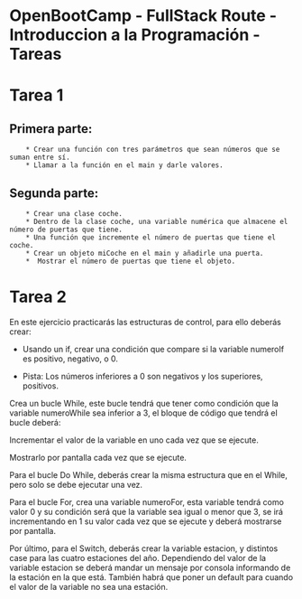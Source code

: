 # OpenBootCamp - FullStack Route - Introduccion a la Programación - Tareas


# Tarea 1

## Primera parte:
        * Crear una función con tres parámetros que sean números que se suman entre sí.
        * Llamar a la función en el main y darle valores.
## Segunda parte:
        * Crear una clase coche.
        * Dentro de la clase coche, una variable numérica que almacene el número de puertas que tiene.
        * Una función que incremente el número de puertas que tiene el coche.
        * Crear un objeto miCoche en el main y añadirle una puerta.
        *  Mostrar el número de puertas que tiene el objeto.

# Tarea 2

En este ejercicio practicarás las estructuras de control, para ello deberás crear:

* Usando un if, crear una condición que compare si la variable numeroIf es positivo, negativo, o 0. 
- Pista: Los números inferiores a 0 son negativos y los superiores, positivos.

Crea un bucle While, este bucle tendrá que tener como condición que la variable numeroWhile sea inferior a 3, el bloque de código que tendrá el bucle deberá:

Incrementar el valor de la variable en uno cada vez que se ejecute.

Mostrarlo por pantalla cada vez que se ejecute.

Para el bucle Do While, deberás crear la misma estructura que en el While, pero solo se debe ejecutar una vez.

Para el bucle For, crea una variable numeroFor, esta variable tendrá como valor 0 y su condición será que la variable sea igual o menor que 3, se irá incrementando en 1 su valor cada vez que se ejecute y deberá mostrarse por pantalla.

Por último, para el Switch, deberás crear la variable estacion, y distintos case para las cuatro estaciones del año. Dependiendo del valor de la variable estacion se deberá mandar un mensaje por consola informando de la estación en la que está. También habrá que poner un default para cuando el valor de la variable no sea una estación.
